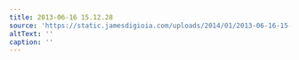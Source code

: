```yaml
---
title: 2013-06-16 15.12.28
source: 'https://static.jamesdigioia.com/uploads/2014/01/2013-06-16-15-12-28-scaled.jpg'
altText: ''
caption: ''
---
```



